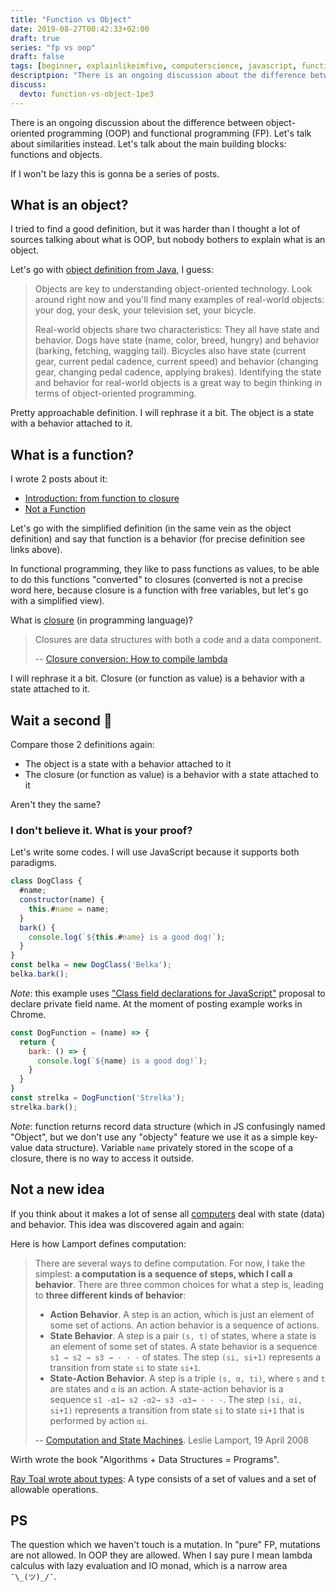 ```yaml
---
title: "Function vs Object"
date: 2019-08-27T00:42:33+02:00
draft: true
series: "fp vs oop"
draft: false
tags: [beginner, explainlikeimfive, computerscience, javascript, function]
descriptpion: "There is an ongoing discussion about the difference between object-oriented programming (OOP) and functional programming (FP). Let's talk about similarities instead. Let's talk about the main building blocks: functions and objects."
discuss:
  devto: function-vs-object-1pe3
---
```


There is an ongoing discussion about the difference between object-oriented programming (OOP) and functional programming (FP). Let's talk about similarities instead. Let's talk about the main building blocks: functions and objects.

<!--more-->

If I won't be lazy this is gonna be a series of posts.

## What is an object?

I tried to find a good definition, but it was harder than I thought a lot of sources talking about what is OOP, but nobody bothers to explain what is an object.

Let's go with [object definition from Java](https://docs.oracle.com/javase/tutorial/java/concepts/object.html), I guess:

> Objects are key to understanding object-oriented technology. Look around right now and you'll find many examples of real-world objects: your dog, your desk, your television set, your bicycle.
>
> Real-world objects share two characteristics: They all have state and behavior. Dogs have state (name, color, breed, hungry) and behavior (barking, fetching, wagging tail). Bicycles also have state (current gear, current pedal cadence, current speed) and behavior (changing gear, changing pedal cadence, applying brakes). Identifying the state and behavior for real-world objects is a great way to begin thinking in terms of object-oriented programming.

Pretty approachable definition. I will rephrase it a bit. The object is a state with a behavior attached to it.

## What is a function?

I wrote 2 posts about it:

- [Introduction: from function to closure](/posts/from-function-to-closure/)
- [Not a Function](/posts/not-a-function/)

Let's go with the simplified definition (in the same vein as the object definition) and say that function is a behavior (for precise definition see links above).

In functional programming, they like to pass functions as values, to be able to do this functions "converted" to closures (converted is not a precise word here, because closure is a function with free variables, but let's go with a simplified view).

What is [closure](/posts/demystify-closures/) (in programming language)?

> Closures are data structures with both a code and a data component.
>
> -- [Closure conversion: How to compile lambda](http://matt.might.net/articles/closure-conversion/)

I will rephrase it a bit. Closure (or function as value) is a behavior with a state attached to it.

## Wait a second 🤔

Compare those 2 definitions again:

- The object is a state with a behavior attached to it
- The closure (or function as value) is a behavior with a state attached to it

Aren't they the same?

### I don't believe it. What is your proof?

Let's write some codes. I will use JavaScript because it supports both paradigms.

```js
class DogClass {
  #name;
  constructor(name) {
    this.#name = name;
  }
  bark() {
    console.log(`${this.#name} is a good dog!`);
  }
}
const belka = new DogClass('Belka');
belka.bark();
```

_Note_: this example uses ["Class field declarations for JavaScript"](https://github.com/tc39/proposal-class-fields#private-fields) proposal to declare private field name. At the moment of posting example works in Chrome.

```js
const DogFunction = (name) => {
  return {
    bark: () => {
      console.log(`${name} is a good dog!`);
    }
  }
}
const strelka = DogFunction('Strelka');
strelka.bark();
```

_Note_: function returns record data structure (which in JS confusingly named "Object", but we don't use any "objecty" feature we use it as a simple key-value data structure). Variable `name` privately stored in the scope of a closure, there is no way to access it outside.

## Not a new idea

If you think about it makes a lot of sense all [computers](/posts/what-is-computer/) deal with state (data) and behavior. This idea was discovered again and again:

Here is how Lamport defines computation:

> There are several ways to define computation. For now, I take the simplest: **a computation is a sequence of steps, which I call a behavior**. There are three common choices for what a step is, leading to **three different kinds of behavior**:
>
> - **Action Behavior**. A step is an action, which is just an element of some set of actions. An action behavior is a sequence of actions.
> - **State Behavior**. A step is a pair `(s, t)` of states, where a state is an element of some set of states. A state behavior is a sequence `s1 → s2 → s3 → · · ·` of states. The step `(si, si+1)` represents a transition from state `si` to state `si+1`.
> - **State-Action Behavior**. A step is a triple `(s, α, ti)`, where `s` and `t` are states and `α` is an action. A state-action behavior is a sequence `s1 -α1→ s2 -α2→ s3 -α3→ · · ·`. The step `(si, αi, si+1)` represents a transition from state `si` to state `si+1` that is performed by action `αi`.
>
> -- [Computation and State Machines](https://lamport.azurewebsites.net/pubs/state-machine.pdf). Leslie Lamport, 19 April 2008

Wirth wrote the book "Algorithms + Data Structures = Programs".

[Ray Toal wrote about types](https://cs.lmu.edu/~ray/notes/types/): A type consists of a set of values and a set of allowable operations.

## PS

The question which we haven't touch is a mutation. In "pure" FP, mutations are not allowed. In OOP they are allowed. When I say pure I mean lambda calculus with lazy evaluation and IO monad, which is a narrow area `¯\_(ツ)_/¯`.